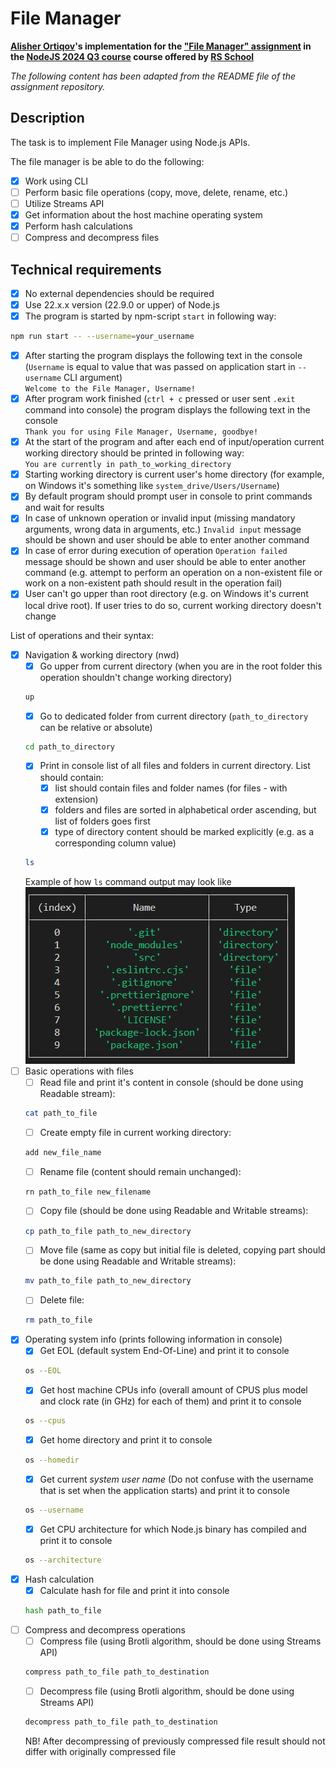 # File Manager

**[Alisher Ortiqov](https://github.com/mcpeblocker)'s implementation for the ["File Manager" assignment](https://github.com/AlreadyBored/nodejs-assignments/blob/main/assignments/file-manager/assignment.md) in the [NodeJS 2024 Q3 course](https://wearecommunity.io/events/nodejs-2024q3) course offered by [RS School](https://rs.school)**

_The following content has been adapted from the README file of the assignment repository._

## Description

The task is to implement File Manager using Node.js APIs.

The file manager is be able to do the following:

- [x] Work using CLI
- [ ] Perform basic file operations (copy, move, delete, rename, etc.)
- [ ] Utilize Streams API
- [x] Get information about the host machine operating system
- [x] Perform hash calculations
- [ ] Compress and decompress files

## Technical requirements

- [x] No external dependencies should be required
- [x] Use 22.x.x version (22.9.0 or upper) of Node.js
- [x] The program is started by npm-script `start` in following way:

```bash
npm run start -- --username=your_username
```

- [x] After starting the program displays the following text in the console (`Username` is equal to value that was passed on application start in `--username` CLI argument)  
       `Welcome to the File Manager, Username!`
- [x] After program work finished (`ctrl + c` pressed or user sent `.exit` command into console) the program displays the following text in the console  
       `Thank you for using File Manager, Username, goodbye!`
- [x] At the start of the program and after each end of input/operation current working directory should be printed in following way:  
       `You are currently in path_to_working_directory`
- [x] Starting working directory is current user's home directory (for example, on Windows it's something like `system_drive/Users/Username`)
- [x] By default program should prompt user in console to print commands and wait for results
- [x] In case of unknown operation or invalid input (missing mandatory arguments, wrong data in arguments, etc.) `Invalid input` message should be shown and user should be able to enter another command
- [x] In case of error during execution of operation `Operation failed` message should be shown and user should be able to enter another command (e.g. attempt to perform an operation on a non-existent file or work on a non-existent path should result in the operation fail)
- [x] User can't go upper than root directory (e.g. on Windows it's current local drive root). If user tries to do so, current working directory doesn't change

List of operations and their syntax:

- [x] Navigation & working directory (nwd)
  - [x] Go upper from current directory (when you are in the root folder this operation shouldn't change working directory)
  ```bash
  up
  ```
  - [x] Go to dedicated folder from current directory (`path_to_directory` can be relative or absolute)
  ```bash
  cd path_to_directory
  ```
  - [x] Print in console list of all files and folders in current directory. List should contain:
    - [x] list should contain files and folder names (for files - with extension)
    - [x] folders and files are sorted in alphabetical order ascending, but list of folders goes first
    - [x] type of directory content should be marked explicitly (e.g. as a corresponding column value)
  ```bash
  ls
  ```
  Example of how `ls` command output may look like  
   ![ls output example](https://github.com/AlreadyBored/nodejs-assignments/blob/main/assignments/file-manager/ls-example.JPG?raw=true)
- [ ] Basic operations with files
  - [ ] Read file and print it's content in console (should be done using Readable stream):
  ```bash
  cat path_to_file
  ```
  - [ ] Create empty file in current working directory:
  ```bash
  add new_file_name
  ```
  - [ ] Rename file (content should remain unchanged):
  ```bash
  rn path_to_file new_filename
  ```
  - [ ] Copy file (should be done using Readable and Writable streams):
  ```bash
  cp path_to_file path_to_new_directory
  ```
  - [ ] Move file (same as copy but initial file is deleted, copying part should be done using Readable and Writable streams):
  ```bash
  mv path_to_file path_to_new_directory
  ```
  - [ ] Delete file:
  ```bash
  rm path_to_file
  ```
- [x] Operating system info (prints following information in console)
  - [x] Get EOL (default system End-Of-Line) and print it to console
  ```bash
  os --EOL
  ```
  - [x] Get host machine CPUs info (overall amount of CPUS plus model and clock rate (in GHz) for each of them) and print it to console
  ```bash
  os --cpus
  ```
  - [x] Get home directory and print it to console
  ```bash
  os --homedir
  ```
  - [x] Get current _system user name_ (Do not confuse with the username that is set when the application starts) and print it to console
  ```bash
  os --username
  ```
  - [x] Get CPU architecture for which Node.js binary has compiled and print it to console
  ```bash
  os --architecture
  ```
- [x] Hash calculation
  - [x] Calculate hash for file and print it into console
  ```bash
  hash path_to_file
  ```
- [ ] Compress and decompress operations
  - [ ] Compress file (using Brotli algorithm, should be done using Streams API)
  ```bash
  compress path_to_file path_to_destination
  ```
  - [ ] Decompress file (using Brotli algorithm, should be done using Streams API)
  ```bash
  decompress path_to_file path_to_destination
  ```
  NB! After decompressing of previously compressed file result should not differ with originally compressed file
